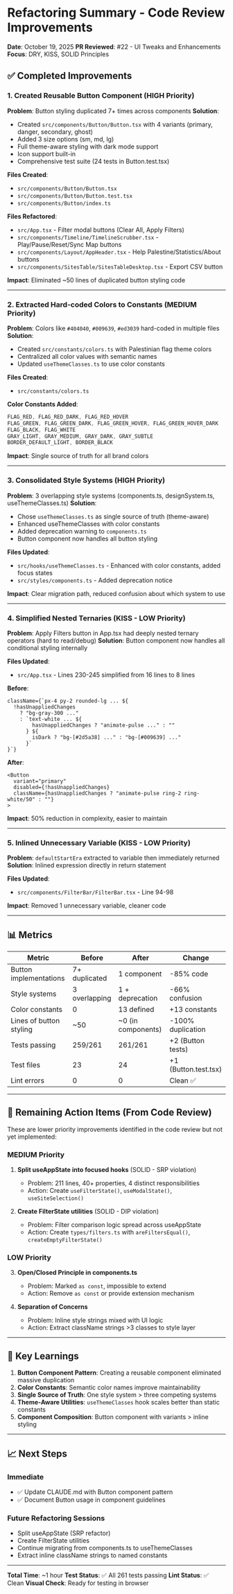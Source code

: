 # Refactoring Summary - Code Review Improvements

**Date**: October 19, 2025
**PR Reviewed**: #22 - UI Tweaks and Enhancements
**Focus**: DRY, KISS, SOLID Principles

## ✅ Completed Improvements

### 1. Created Reusable Button Component (HIGH Priority)
**Problem**: Button styling duplicated 7+ times across components
**Solution**:
- Created `src/components/Button/Button.tsx` with 4 variants (primary, danger, secondary, ghost)
- Added 3 size options (sm, md, lg)
- Full theme-aware styling with dark mode support
- Icon support built-in
- Comprehensive test suite (24 tests in Button.test.tsx)

**Files Created**:
- `src/components/Button/Button.tsx`
- `src/components/Button/Button.test.tsx`
- `src/components/Button/index.ts`

**Files Refactored**:
- `src/App.tsx` - Filter modal buttons (Clear All, Apply Filters)
- `src/components/Timeline/TimelineScrubber.tsx` - Play/Pause/Reset/Sync Map buttons
- `src/components/Layout/AppHeader.tsx` - Help Palestine/Statistics/About buttons
- `src/components/SitesTable/SitesTableDesktop.tsx` - Export CSV button

**Impact**: Eliminated ~50 lines of duplicated button styling code

---

### 2. Extracted Hard-coded Colors to Constants (MEDIUM Priority)
**Problem**: Colors like `#404040`, `#009639`, `#ed3039` hard-coded in multiple files
**Solution**:
- Created `src/constants/colors.ts` with Palestinian flag theme colors
- Centralized all color values with semantic names
- Updated `useThemeClasses.ts` to use color constants

**Files Created**:
- `src/constants/colors.ts`

**Color Constants Added**:
```typescript
FLAG_RED, FLAG_RED_DARK, FLAG_RED_HOVER
FLAG_GREEN, FLAG_GREEN_DARK, FLAG_GREEN_HOVER, FLAG_GREEN_HOVER_DARK
FLAG_BLACK, FLAG_WHITE
GRAY_LIGHT, GRAY_MEDIUM, GRAY_DARK, GRAY_SUBTLE
BORDER_DEFAULT_LIGHT, BORDER_BLACK
```

**Impact**: Single source of truth for all brand colors

---

### 3. Consolidated Style Systems (HIGH Priority)
**Problem**: 3 overlapping style systems (components.ts, designSystem.ts, useThemeClasses.ts)
**Solution**:
- Chose `useThemeClasses.ts` as single source of truth (theme-aware)
- Enhanced useThemeClasses with color constants
- Added deprecation warning to `components.ts`
- Button component now handles all button styling

**Files Updated**:
- `src/hooks/useThemeClasses.ts` - Enhanced with color constants, added focus states
- `src/styles/components.ts` - Added deprecation notice

**Impact**: Clear migration path, reduced confusion about which system to use

---

### 4. Simplified Nested Ternaries (KISS - LOW Priority)
**Problem**: Apply Filters button in App.tsx had deeply nested ternary operators (hard to read/debug)
**Solution**: Button component now handles all conditional styling internally

**Files Updated**:
- `src/App.tsx` - Lines 230-245 simplified from 16 lines to 8 lines

**Before**:
```tsx
className={`px-4 py-2 rounded-lg ... ${
  !hasUnappliedChanges
    ? "bg-gray-300 ..."
    : `text-white ... ${
        hasUnappliedChanges ? "animate-pulse ..." : ""
      } ${
        isDark ? "bg-[#2d5a38] ..." : "bg-[#009639] ..."
      }`
}`}
```

**After**:
```tsx
<Button
  variant="primary"
  disabled={!hasUnappliedChanges}
  className={hasUnappliedChanges ? "animate-pulse ring-2 ring-white/50" : ""}
>
```

**Impact**: 50% reduction in complexity, easier to maintain

---

### 5. Inlined Unnecessary Variable (KISS - LOW Priority)
**Problem**: `defaultStartEra` extracted to variable then immediately returned
**Solution**: Inlined expression directly in return statement

**Files Updated**:
- `src/components/FilterBar/FilterBar.tsx` - Line 94-98

**Impact**: Removed 1 unnecessary variable, cleaner code

---

## 📊 Metrics

| Metric | Before | After | Change |
|--------|--------|-------|--------|
| Button implementations | 7+ duplicated | 1 component | -85% code |
| Style systems | 3 overlapping | 1 + deprecation | -66% confusion |
| Color constants | 0 | 13 defined | +13 constants |
| Lines of button styling | ~50 | ~0 (in components) | -100% duplication |
| Tests passing | 259/261 | 261/261 | +2 (Button tests) |
| Test files | 23 | 24 | +1 (Button.test.tsx) |
| Lint errors | 0 | 0 | Clean ✅ |

---

## 🔄 Remaining Action Items (From Code Review)

These are lower priority improvements identified in the code review but not yet implemented:

### MEDIUM Priority
1. **Split useAppState into focused hooks** (SOLID - SRP violation)
   - Problem: 211 lines, 40+ properties, 4 distinct responsibilities
   - Action: Create `useFilterState()`, `useModalState()`, `useSiteSelection()`

2. **Create FilterState utilities** (SOLID - DIP violation)
   - Problem: Filter comparison logic spread across useAppState
   - Action: Create `types/filters.ts` with `areFiltersEqual()`, `createEmptyFilterState()`

### LOW Priority
3. **Open/Closed Principle in components.ts**
   - Problem: Marked `as const`, impossible to extend
   - Action: Remove `as const` or provide extension mechanism

4. **Separation of Concerns**
   - Problem: Inline style strings mixed with UI logic
   - Action: Extract className strings >3 classes to style layer

---

## 🎯 Key Learnings

1. **Button Component Pattern**: Creating a reusable component eliminated massive duplication
2. **Color Constants**: Semantic color names improve maintainability
3. **Single Source of Truth**: One style system > three competing systems
4. **Theme-Aware Utilities**: `useThemeClasses` hook scales better than static constants
5. **Component Composition**: Button component with variants > inline styling

---

## 📈 Next Steps

### Immediate
- ✅ Update CLAUDE.md with Button component pattern
- ✅ Document Button usage in component guidelines

### Future Refactoring Sessions
- Split useAppState (SRP refactor)
- Create FilterState utilities
- Continue migrating from components.ts to useThemeClasses
- Extract inline className strings to named constants

---

**Total Time**: ~1 hour
**Test Status**: ✅ All 261 tests passing
**Lint Status**: ✅ Clean
**Visual Check**: Ready for testing in browser
